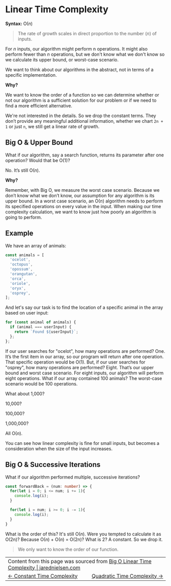 # Linear Time Complexity

**Syntax:** O(_n_)

> The rate of growth scales in direct proportion to the number (_n_) of inputs.

For _n_ inputs, our algorithm might perform n operations. It might also perform fewer than _n_ operations, but we don't know what we don't know so we calculate its upper bound, or worst-case scenario.

We want to think about our algorithms in the abstract, not in terms of a specific implementation.

**Why?**

We want to know the order of a function so we can determine whether or not our algorithm is a sufficient solution for our problem or if we need to find a more efficient alternative.

We're not interested in the details. So we drop the constant terms. They don’t provide any meaningful additional information, whether we chart `2n + 1` or just `n`, we still get a linear rate of growth.

## Big O & Upper Bound

What if our algorithm, say a search function, returns its parameter after one operation? Would that be O(1)?

No. It’s still O(_n_).

**Why?**

Remember, with Big O, we measure the worst case scenario. Because we don’t know what we don’t know, our assumption for any algorithm is its upper bound. In a worst case scenario, an O(_n_) algorithm needs to perform its specified operations on every value in the input. When making our time complexity calculation, we want to know just how poorly an algorithm is going to perform.

## Example

We have an array of animals:

```typescript
const animals = [
  'ocelot',
  'octopus',
  'opossum',
  'orangutan',
  'orca',
  'oriole',
  'oryx',
  'osprey',
];
```

And let's say our task is to find the location of a specific animal in the array based on user input:

```typescript
for (const animal of animals) {
  if (animal === userInput) {
    return `Found ${userInput}`;
  };
};
```

If our user searches for "ocelot", how many operations are performed? One. It’s the first item in our array, so our program will return after one operation. That specific operation would be O(1). But, if our user searches for "osprey", how many operations are performed? Eight. That’s our upper bound and worst case scenario. For eight inputs, our algorithm will perform eight operations. What if our array contained 100 animals? The worst-case scenario would be 100 operations.

What about 1,000?

10,000?

100,000?

1,000,000?

All O(_n_).

You can see how linear complexity is fine for small inputs, but becomes a consideration when the size of the input increases.

## Big O & Successive Iterations

What if our algorithm performed multiple, successive iterations?

```typescript
const forwardBack = (num: number) => {
  for(let i = 0; i <= num; i += 1){
    console.log(i);
  }

  for(let i = num; i >= 0; i -= 1){
    console.log(i);
  }
}
```

What is the order of this? It's still O(_n_). Were you tempted to calculate it as O(2n)? Because O(_n_) + O(_n_) = O(2n)? What is 2? A constant. So we drop it.

> We only want to know the order of our function.

<table>
  <tr>
    <td colspan="2">
      Content from this page was sourced from <a href="https://jarednielsen.com/big-o-linear-time-complexity/">Big O Linear Time Complexity | jarednielsen.com</a>
    </td>
  </tr>
  <tr>
    <td width="50%">
      <a href="../constant-time-complexity#constant-time-complexity"><- Constant Time Complexity</a>
    </td>
    <td width="50%" align="right"> 
      <a href="../quadratic-time-complexity/README.md#quadratic-time-complexity">Quadratic Time Complexity -></a>
    </td>
  </tr>
</table>
